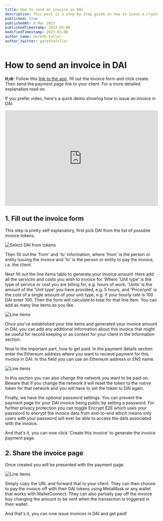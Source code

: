 ```yaml
---
title: How to send an invoice in DAI
description: This post is a step by step guide on how to issue a crypto invoice in DAI stablecoin, that a client can then pay with MetaMask or any other crypto wallet.
published: true
publishedAt: 8 Mar 2023
publishedTimestamp: 2023-03-08
modifiedTimestamp: 2023-03-08
author_name: Gareth Fuller
author_twitter: garethafuller
---
```


# How to send an invoice in DAI
**tl;dr**: Follow this [link to the app](/?token=dai), fill out the invoice form and
click create. Then send the payment page link to your client. For a more
detailed explanation read on.

If you prefer video, here's a quick demo showing how to issue an invoice in DAI:
<div style="position: relative; padding-bottom: 62.5%; height: 0;"><iframe src="https://www.loom.com/embed/e4ced122ad3b444bb9884841481c83a9" frameborder="0" webkitallowfullscreen mozallowfullscreen allowfullscreen style="position: absolute; top: 0; left: 0; width: 100%; height: 100%;" class="rounded-xl shadow-lg"></iframe></div>

## 1. Fill out the invoice form
This step is pretty self explanatory, first pick DAI from the list of possible
invoice tokens.

<img src="/images/blog/posts/invoice-in-dai/token-select.png" alt="Select DAI
from tokens" class="h-56 rounded-xl shadow-xl" />

Then fill out the 'from' and 'to' information, where 'from' is the person or entity
issuing the invoice and 'to' is the person or entity to pay the invoice, i.e.
the client.

Next fill out the line items table to generate your invoice amount. Here add all
the services and costs you wish to invoice for. Where 'Unit type' is the type of
service or cost you are billing for, e.g. hours of work, 'Units' is the amount
of the 'Unit type' you have provided, e.g. 5 hours, and 'Price/unit' is the cost
of a single amount of your unit type, e.g. if your hourly rate is 100 DAI enter
100. Then the form will calculate to total for that line item. You can add as
many line items as you like.

<img src="/images/blog/posts/invoice-in-dai/line-items.png" alt="Line items" class="rounded-xl shadow-xl" />

Once you've established your line items and generated your invoice amount in
DAI, you can add any additional information about this invoice that might be
useful for record keeping or as context for your client in the Information
section.

Now to the important part, how to get paid. In the payment details section enter
the Ethereum address where you want to recieve payment for this invoice in DAI.
In this field you can use an Ethereum address or ENS name.

<img src="/images/blog/posts/invoice-in-dai/payment-details.png" alt="Line items" class="rounded-xl shadow-xl" />

In this section you can also change the network you want to be paid on. Beware
that if you change the network it will reset the token to the native token for
that network and you will have to set the token to DAI again.

Finally, we have the optional password settings. You can prevent the payment
page for your DAI invoice being public by setting a password. For further
privacy protection you can toggle Encrypt E2E which uses your password to
encrypt the invoice data from end-to-end which means only users with your
password will ever be able to access the data associated with the invoice.

And that's it, you can now click 'Create this invoice' to generate the invoice
payment page.

## 2. Share the invoice page
Once created you will be presented with the payment page.

<img src="/images/blog/posts/invoice-in-dai/payment-page.png" alt="Line items" class="rounded-xl shadow-xl" />

Simply copy the URL and forward that to your client. They can then choose to pay
the invoice off with their DAI tokens using MetaMask or any wallet that works
with WalletConnect. They can also partially pay off the invoice buy changing the
amount to be sent when the transaction is triggered in their wallet.

And that's it, you can now issue invoices in DAI and get paid!
